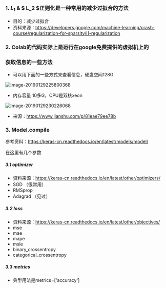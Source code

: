 ### 1. $L_1$ & $ L_2 $正则化是一种常用的减少过拟合的方法

  - 目的：减少过拟合
  - 资料来源：<https://developers.google.com/machine-learning/crash-course/regularization-for-sparsity/l1-regularization>





### 2. Colab的代码实际上是运行在google免费提供的虚拟机上的

### 获取信息的一些方法

- 可以用下面的一些方式来查看信息，硬盘空间128G

![image-20190129225800368](https://ws3.sinaimg.cn/large/006tNc79gy1fznuklossyj312d07y3zz.jpg)

- 内存容量 10多G，CPU是双核xeon

![image-20190129230226068](https://ws4.sinaimg.cn/large/006tNc79gy1fznup73b0nj30gh05hwf0.jpg)

- 来源：<https://www.jianshu.com/p/81eae79ee78b>



### 3. Model.compile

参考资料：<https://keras-cn.readthedocs.io/en/latest/models/model/>

在这里有几个参数

##### 3.1 optimizer

- 资料来源：<https://keras-cn.readthedocs.io/en/latest/other/optimizers/>
- SGD （很常用）
- RMSprop
- Adagrad （见过）

##### 3.2 loss

- 资料来源：<https://keras-cn.readthedocs.io/en/latest/other/objectives/>
- mse
- mae
- mape
- msle
- binary_crossentropy
- categorical_crossentropy

##### 3.3 metrics

- 典型用法是metrics=['accuracy']